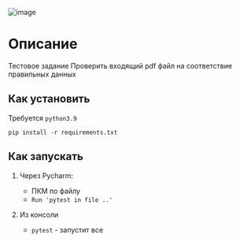 ![image](https://img.shields.io/badge/Python-3.9-blue)
# Описание
Тестовое задание
Проверить входящий pdf файл на соответствие правильных данных


## Как установить

Требуется `python3.9`

`pip install -r requirements.txt`

## Как запускать

1. Через Pycharm:
    * ПКМ по файлу
    * `Run 'pytest in file ..'`
    

2. Из консоли

   * `pytest` - запустит все

